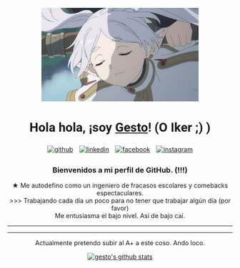 <p align="center">
    <a href="https://www.youtube.com/@gesnook">
        <img src="frieren.webp" width="70%" alt="Banner">
    </a>
</p>

<h1 align="center" style="font-family: 'Roboto', sans-serif;">Hola hola, ¡soy <a href="https://www.youtube.com/@gesnook">Gesto</a>! (O Iker ;) )</h1>
<p align="center">
    <a href="https://github.com/iSaborit"><img alt="github" width="10%" style="padding:5px" src="https://img.icons8.com/clouds/100/000000/github.png"/></a>
    <a href="https://www.linkedin.com/in/iker-saborit-l%C3%B3pez-5468a92b9/"><img alt="linkedin" width="10%" style="padding:5px" src="https://img.icons8.com/clouds/100/000000/linkedin.png"/></a>
    <a href="https://www.youtube.com/@gesnook"><img alt="facebook" width="10%" style="padding:5px" src="https://img.icons8.com/clouds/100/000000/youtube.png"/></a>
    <a href="https://www.instagram.com/gesto.sk/"><img alt="instagram" width="10%" style="padding:5px" src="https://img.icons8.com/clouds/100/000000/instagram.png"/></a>
</p>
<h3 align="center">Bienvenidos a mi perfil de GitHub. (!!!)</h3>

<p align="center">★ Me autodefino como un ingeniero de fracasos escolares y comebacks espectaculares.</br>
>>> Trabajando cada día un poco para no tener que trabajar algún día (por favor)</br>
Me entusiasma el bajo nivel. Así de bajo caí.</p>
<hr>
<hr>
<p align="center">Actualmente pretendo subir al A+ a este coso. Ando loco.</p>
<p align="center">
    <a href="https://github.com/iSaborit"><img src="https://github-readme-stats.vercel.app/api?username=iSaborit&show_icons=true&theme=catppuccin_mocha" alt="gesto's github stats"></a>
</p>
<!---
- 👋 Hi, I’m @iSaborit
- 👀 I’m interested in ...
- 🌱 I’m currently learning ...
- 💞️ I’m looking to collaborate on ...
- 📫 How to reach me ...
- 😄 Pronouns: ...
- ⚡ Fun fact: ...


iSaborit/iSaborit is a ✨ special ✨ repository because its `README.md` (this file) appears on your GitHub profile.
You can click the Preview link to take a look at your changes.
--->
